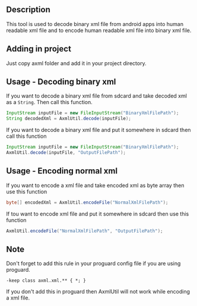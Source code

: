 ## Description
This tool is used to decode binary xml file from android apps into human readable xml file and to encode human readable xml file into binary xml file.
## Adding in project
Just copy axml folder and add it in your project directory.
## Usage - Decoding binary xml
If you want to decode a binary xml file from sdcard and take decoded xml as a ` String `. Then call this function.
```java
InputStream inputFile = new FileInputStream("BinaryXmlFilePath");
String decodedXml = AxmlUtil.decode(inputFile);  
```
If you want to decode a binary xml file and put it somewhere in sdcard then call this function
```java
InputStream inputFile = new FileInputStream("BinaryXmlFilePath");
AxmlUtil.decode(inputFile, "OutputFilePath");
```
## Usage - Encoding normal xml
If you want to encode a xml file and take encoded xml as byte array then use this function
```java
byte[] encodedXml = AxmlUtil.encodeFile("NormalXmlFilePath");
```
If tou want to encode xml file and put it somewhere in sdcard then use this function
```java
AxmlUtil.encodeFile("NormalXmlFilePath", "OutputFilePath");
```
## Note
Don't forget to add this rule in your proguard config file if you are using proguard.
```nginx
-keep class axml.xml.** { *; } 
```
If you don't add this in proguard then AxmlUtil will not work while encoding a xml file.
